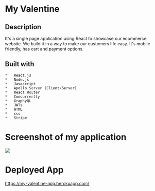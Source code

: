 # My Valentine


## Description

It's a single page application using React to showcase our ecommerce website. We build it in a way to make our customers life easy. It's mobile friendly, has cart and payment options. 


## Built with 
   
    *   React.js    
    *   Node.js
    *   Javascript
    *   Apollo Server (Client/Server)
    *   React Router
    *   Concurrently
    *   GraphyQL
    *   JWTs
    *   HTML
    *   css
    *   Stripe
    
    

# Screenshot of my application
![](./src/assets/images/Screenshot1.png)




# Deployed App
https://my-valentine-app.herokuapp.com/
